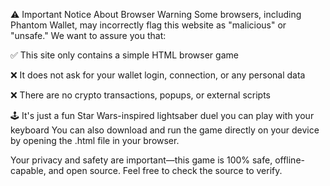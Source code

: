 ⚠️ Important Notice About Browser Warning
Some browsers, including Phantom Wallet, may incorrectly flag this website as "malicious" or "unsafe." We want to assure you that:


✅ This site only contains a simple HTML browser game

❌ It does not ask for your wallet login, connection, or any personal data

❌ There are no crypto transactions, popups, or external scripts

🕹️ It's just a fun Star Wars-inspired lightsaber duel you can play with your keyboard
You can also download and run the game directly on your device by opening the .html file in your browser.

Your privacy and safety are important—this game is 100% safe, offline-capable, and open source.
Feel free to check the source to verify.
